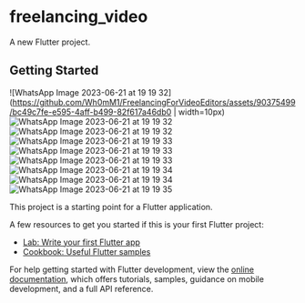 # freelancing_video

A new Flutter project.

## Getting Started

![WhatsApp Image 2023-06-21 at 19 19 32](https://github.com/Wh0mM1/FreelancingForVideoEditors/assets/90375499/bc49c7fe-e595-4aff-b499-82f617a46db0 | width=10px)
![WhatsApp Image 2023-06-21 at 19 19 32](https://github.com/Wh0mM1/FreelancingForVideoEditors/assets/90375499/62d98a70-340b-43a1-b43c-cdfc2defc22d)
![WhatsApp Image 2023-06-21 at 19 19 32](https://github.com/Wh0mM1/FreelancingForVideoEditors/assets/90375499/fc869c3c-cadf-40f0-b81f-3a155395494e)
![WhatsApp Image 2023-06-21 at 19 19 33](https://github.com/Wh0mM1/FreelancingForVideoEditors/assets/90375499/87cebb51-cc73-4e02-b50d-7246368dcfbf)
![WhatsApp Image 2023-06-21 at 19 19 33](https://github.com/Wh0mM1/FreelancingForVideoEditors/assets/90375499/3e0965c9-62b8-4fd1-be99-9b5771939db5)
![WhatsApp Image 2023-06-21 at 19 19 33](https://github.com/Wh0mM1/FreelancingForVideoEditors/assets/90375499/cff843dc-8250-4be5-9285-a074568b52f9)
![WhatsApp Image 2023-06-21 at 19 19 34](https://github.com/Wh0mM1/FreelancingForVideoEditors/assets/90375499/d0bccf16-df6a-47cf-8197-1845983f3449)
![WhatsApp Image 2023-06-21 at 19 19 34](https://github.com/Wh0mM1/FreelancingForVideoEditors/assets/90375499/99f5b62c-364d-4edf-be0a-f2fa02e30afd)
![WhatsApp Image 2023-06-21 at 19 19 35](https://github.com/Wh0mM1/FreelancingForVideoEditors/assets/90375499/66d7235e-e27c-4760-b0cf-f0dc35e8684b)



This project is a starting point for a Flutter application.

A few resources to get you started if this is your first Flutter project:

- [Lab: Write your first Flutter app](https://docs.flutter.dev/get-started/codelab)
- [Cookbook: Useful Flutter samples](https://docs.flutter.dev/cookbook)

For help getting started with Flutter development, view the
[online documentation](https://docs.flutter.dev/), which offers tutorials,
samples, guidance on mobile development, and a full API reference.

